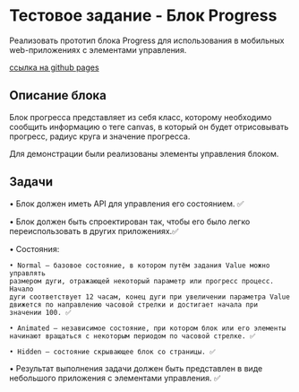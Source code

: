 # Тестовое задание - Блок Progress
Реализовать прототип блока Progress для использования в мобильных web-приложениях с элементами управления.

[ссылка на github pages](https://booklia.github.io/ozon_test/)

## Описание блока
Блок прогресса представляет из себя класс, которому необходимо сообщить информацию о теге canvas, в который он будет отрисовывать прогресс, радиус круга и значение прогресса.

Для демонстрации были реализованы элементы управления блоком.

## Задачи
• Блок должен иметь API для управления его состоянием. ✅

• Блок должен быть спроектирован так, чтобы его было легко переиспользовать в
других приложениях.✅

• Состояния:

    • Normal – базовое состояние, в котором путём задания Value можно управлять
    размером дуги, отражающей некоторый параметр или прогресс процесс. Начало
    дуги соответствует 12 часам, конец дуги при увеличении параметра Value
    движется по направлению часовой стрелки и достигает начала при значении 100. ✅

    • Animated – независимое состояние, при котором блок или его элементы
    начинают вращаться с некоторым периодом по часовой стрелке. ✅

    • Hidden – состояние скрывающее блок со страницы. ✅

• Результат выполнения задачи должен быть представлен в виде небольшого
приложения с элементами управления. ✅

